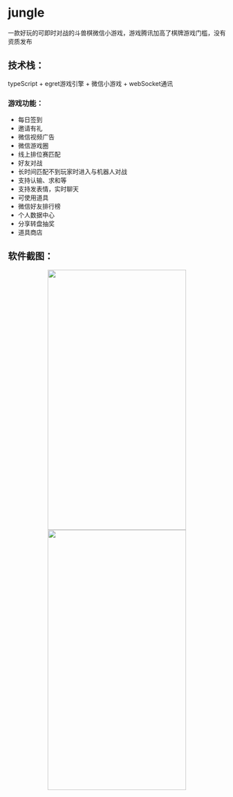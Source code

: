# jungle
一款好玩的可即时对战的斗兽棋微信小游戏，游戏腾讯加高了棋牌游戏门槛，没有资质发布

## 技术栈：
 typeScript + egret游戏引擎 + 微信小游戏 + webSocket通讯

 ### 游戏功能：
 * 每日签到
 * 邀请有礼
 * 微信视频广告
 * 微信游戏圈
 * 线上排位赛匹配
 * 好友对战
 * 长时间匹配不到玩家时进入与机器人对战
 * 支持认输、求和等
 * 支持发表情，实时聊天
 * 可使用道具
 * 微信好友排行榜
 * 个人数据中心
 * 分享转盘抽奖
 * 道具商店
 
 ## 软件截图：
<div align="center">
    <img src="readme/1.gif"  height="600" width="320">
    <img src="readme/2.gif"  height="600" width="320">
</div>

